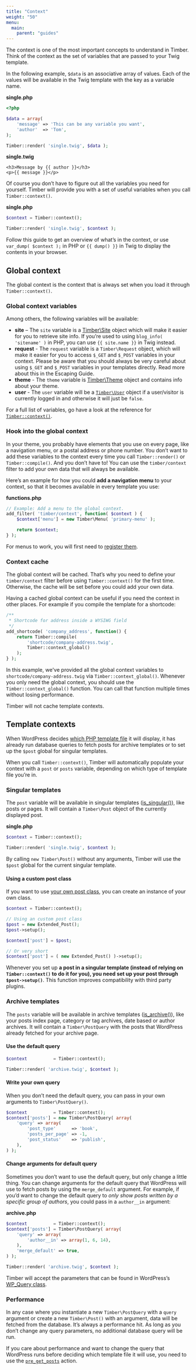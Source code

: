 ```yaml
---
title: "Context"
weight: "50"
menu:
  main:
    parent: "guides"
---
```


The context is one of the most important concepts to understand in Timber. Think of the context as the set of variables that are passed to your Twig template.

In the following example, `$data` is an associative array of values. Each of the values will be available in the Twig template with the key as a variable name.

**single.php**

```php
<?php

$data = array(
    'message' => 'This can be any variable you want',
    'author'  => 'Tom',
);

Timber::render( 'single.twig', $data );
```

**single.twig**

```twig
<h3>Message by {{ author }}</h3>
<p>{{ message }}</p>
```

Of course you don’t have to figure out all the variables you need for yourself. Timber will provide you with a set of useful variables when you call `Timber::context()`. 

**single.php**

```php
$context = Timber::context();

Timber::render( 'single.twig', $context );
```

Follow this guide to get an overview of what’s in the context, or use `var_dump( $context );` in PHP or `{{ dump() }}` in Twig to display the contents in your browser.

## Global context

The global context is the context that is always set when you load it through `Timber::context()`.

### Global context variables

Among others, the following variables will be available:

- **site** – The `site` variable is a [Timber\Site](/docs/reference/timber-site/) object which will make it easier for you to retrieve site info. If you’re used to using `blog_info( 'sitename' )` in PHP, you can use `{{ site.name }}` in Twig instead.
- **request** - The `request` variable is a `Timber\Request` object, which will make it easier for you to access `$_GET` and `$_POST` variables in your context. Please be aware that you should always be very careful about using `$_GET` and `$_POST` variables in your templates directly. Read more about this in the Escaping Guide.
- **theme** - The `theme` variable is [Timber\Theme](/docs/reference/timber-theme/) object and contains info about your theme.
- **user** - The `user` variable will be a [`Timber\User`](/docs/reference/timber-user/) object if a user/visitor is currently logged in and otherwise it will just be `false`.

For a full list of variables, go have a look at the reference for [`Timber::context()`](/docs/reference/timber-timber/#context).

### Hook into the global context

In your theme, you probably have elements that you use on every page, like a navigation menu, or a postal address or phone number. You don’t want to add these variables to the context every time you call `Timber::render()` or `Timber::compile()`. And you don’t have to! You can use the `timber/context` filter to add your own data that will always be available.

Here’s an example for how you could **add a navigation menu** to your context, so that it becomes available in every template you use:

**functions.php**

```php
// Example: Add a menu to the global context.
add_filter( 'timber/context', function( $context ) {
    $context['menu'] = new Timber\Menu( 'primary-menu' );

    return $context;
} );
```

For menus to work, you will first need to [register them](https://codex.wordpress.org/Navigation_Menus).

### Context cache

The global context will be cached. That’s why you need to define your `timber/context` filter before using `Timber::context()` for the first time. Otherwise, the cache will be set before you could add your own data. 

Having a cached global context can be useful if you need the context in other places. For example if you compile the template for a shortcode:

```php
/**
 * Shortcode for address inside a WYSIWG field
 */
add_shortcode( 'company_address', function() {
    return Timber::compile(
        'shortcode/company-address.twig',
        Timber::context_global()
    );
} );
```

In this example, we've provided all the global context variables to `shortcode/company-address.twig` via `Timber::context_global()`. Whenever you only need the global context, you should use the `Timber::context_global()` function. You can call that function multiple times without losing performance.

Timber will not cache template contexts.

## Template contexts

When WordPress decides [which PHP template file](https://wphierarchy.com/) it will display, it has already run database queries to fetch posts for archive templates or to set up the `$post` global for singular templates.

When you call `Timber::context()`, Timber will automatically populate your context with a `post` or `posts` variable, depending on which type of template file you’re in.

### Singular templates

The `post` variable will be available in singular templates ([is_singular()](https://developer.wordpress.org/reference/functions/is_singular/)), like posts or pages. It will contain a `Timber\Post` object of the currently displayed post.

**single.php**

```php
$context = Timber::context();

Timber::render( 'single.twig', $context );
```

By calling `new Timber\Post()` without any arguments, Timber will use the `$post` global for the current singular template.

#### Using a custom post class

If you want to use [your own post class](/docs/guides/extending-timber/), you can create an instance of your own class.

```php
$context = Timber::context();

// Using an custom post class
$post = new Extended_Post();
$post->setup();

$context['post'] = $post;

// Or very short
$context['post'] = ( new Extended_Post() )->setup();
```

Whenever you set up **a post in a singular template (instead of relying on `Timber::context()` to do it for you), you need set up your post through `$post->setup()`**. This function improves compatibility with third party plugins.

### Archive templates

The `posts` variable will be available in archive templates ([is_archive()](https://developer.wordpress.org/reference/functions/is_archive/)), like your posts index page, category or tag archives, date based or author archives. It will contain a `Timber\PostQuery` with the posts that WordPress already fetched for your archive page.

#### Use the default query

```php
$context          = Timber::context();

Timber::render( 'archive.twig', $context );
```

#### Write your own query

When you don’t need the default query, you can pass in your own arguments to `Timber\PostQuery()`.

```php
$context          = Timber::context();
$context['posts'] = new Timber\PostQuery( array(
    'query' => array(
        'post_type'      => 'book',
        'posts_per_page' => -1,
        'post_status'    => 'publish',
    ),
) );
```

#### Change arguments for default query

Sometimes you don’t want to use the default query, but only change a little thing. You can change arguments for the default query that WordPress will use to fetch posts by using the `merge_default` argument. For example, if you’d want to change the default query to *only show posts written by a specific group of authors*, you could pass in a `author__in` argument:

**archive.php**

```php
$context          = Timber::context();
$context['posts'] = Timber\PostQuery( array(
    'query' => array(
        'author__in' => array(1, 6, 14),
    ),
    'merge_default' => true,
) );

Timber::render( 'archive.twig', $context );
```

Timber will accept the parameters that can be found in WordPress’s [WP_Query class](https://codex.wordpress.org/Class_Reference/WP_Query).

### Performance

In any case where you instantiate a new `Timber\PostQuery` with a `query` argument or create a new `Timber\Post()` with an argument, data will be fetched from the database. It’s always a performance hit. As long as you don’t change any query parameters, no additional database query will be run.

If you care about performance and want to change the query that WordPress runs before deciding which template file it will use, you need to use the [`pre_get_posts`](https://developer.wordpress.org/reference/hooks/pre_get_posts/) action.
